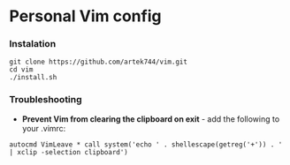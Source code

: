 # Personal Vim config

### Instalation

```
git clone https://github.com/artek744/vim.git
cd vim
./install.sh
```

### Troubleshooting
- **Prevent Vim from clearing the clipboard on exit** - add the following to your .vimrc:
```
autocmd VimLeave * call system('echo ' . shellescape(getreg('+')) . ' | xclip -selection clipboard')
```
